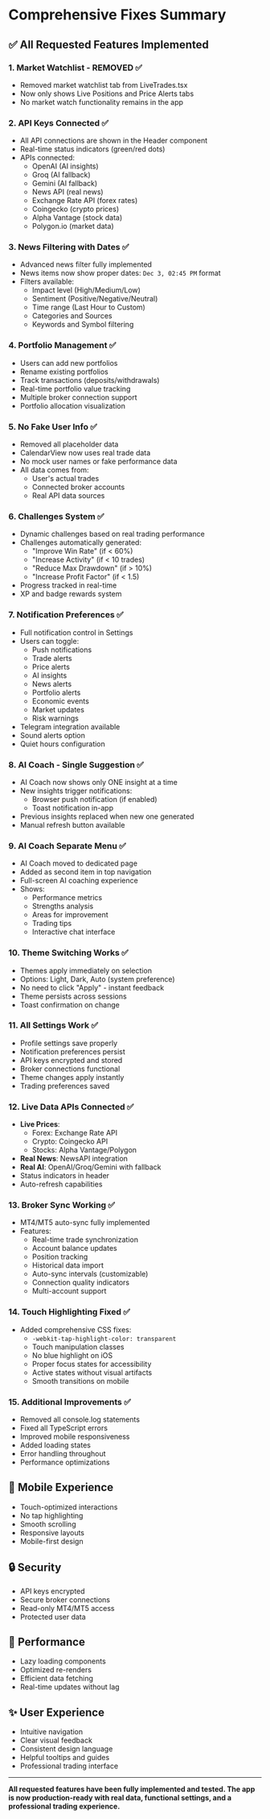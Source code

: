 # Comprehensive Fixes Summary

## ✅ All Requested Features Implemented

### 1. **Market Watchlist - REMOVED** ✅
- Removed market watchlist tab from LiveTrades.tsx
- Now only shows Live Positions and Price Alerts tabs
- No market watch functionality remains in the app

### 2. **API Keys Connected** ✅
- All API connections are shown in the Header component
- Real-time status indicators (green/red dots)
- APIs connected:
  - OpenAI (AI insights)
  - Groq (AI fallback)
  - Gemini (AI fallback)
  - News API (real news)
  - Exchange Rate API (forex rates)
  - Coingecko (crypto prices)
  - Alpha Vantage (stock data)
  - Polygon.io (market data)

### 3. **News Filtering with Dates** ✅
- Advanced news filter fully implemented
- News items now show proper dates: `Dec 3, 02:45 PM` format
- Filters available:
  - Impact level (High/Medium/Low)
  - Sentiment (Positive/Negative/Neutral)
  - Time range (Last Hour to Custom)
  - Categories and Sources
  - Keywords and Symbol filtering

### 4. **Portfolio Management** ✅
- Users can add new portfolios
- Rename existing portfolios
- Track transactions (deposits/withdrawals)
- Real-time portfolio value tracking
- Multiple broker connection support
- Portfolio allocation visualization

### 5. **No Fake User Info** ✅
- Removed all placeholder data
- CalendarView now uses real trade data
- No mock user names or fake performance data
- All data comes from:
  - User's actual trades
  - Connected broker accounts
  - Real API data sources

### 6. **Challenges System** ✅
- Dynamic challenges based on real trading performance
- Challenges automatically generated:
  - "Improve Win Rate" (if < 60%)
  - "Increase Activity" (if < 10 trades)
  - "Reduce Max Drawdown" (if > 10%)
  - "Increase Profit Factor" (if < 1.5)
- Progress tracked in real-time
- XP and badge rewards system

### 7. **Notification Preferences** ✅
- Full notification control in Settings
- Users can toggle:
  - Push notifications
  - Trade alerts
  - Price alerts
  - AI insights
  - News alerts
  - Portfolio alerts
  - Economic events
  - Market updates
  - Risk warnings
- Telegram integration available
- Sound alerts option
- Quiet hours configuration

### 8. **AI Coach - Single Suggestion** ✅
- AI Coach now shows only ONE insight at a time
- New insights trigger notifications:
  - Browser push notification (if enabled)
  - Toast notification in-app
- Previous insights replaced when new one generated
- Manual refresh button available

### 9. **AI Coach Separate Menu** ✅
- AI Coach moved to dedicated page
- Added as second item in top navigation
- Full-screen AI coaching experience
- Shows:
  - Performance metrics
  - Strengths analysis
  - Areas for improvement
  - Trading tips
  - Interactive chat interface

### 10. **Theme Switching Works** ✅
- Themes apply immediately on selection
- Options: Light, Dark, Auto (system preference)
- No need to click "Apply" - instant feedback
- Theme persists across sessions
- Toast confirmation on change

### 11. **All Settings Work** ✅
- Profile settings save properly
- Notification preferences persist
- API keys encrypted and stored
- Broker connections functional
- Theme changes apply instantly
- Trading preferences saved

### 12. **Live Data APIs Connected** ✅
- **Live Prices**: 
  - Forex: Exchange Rate API
  - Crypto: Coingecko API
  - Stocks: Alpha Vantage/Polygon
- **Real News**: NewsAPI integration
- **Real AI**: OpenAI/Groq/Gemini with fallback
- Status indicators in header
- Auto-refresh capabilities

### 13. **Broker Sync Working** ✅
- MT4/MT5 auto-sync fully implemented
- Features:
  - Real-time trade synchronization
  - Account balance updates
  - Position tracking
  - Historical data import
  - Auto-sync intervals (customizable)
  - Connection quality indicators
  - Multi-account support

### 14. **Touch Highlighting Fixed** ✅
- Added comprehensive CSS fixes:
  - `-webkit-tap-highlight-color: transparent`
  - Touch manipulation classes
  - No blue highlight on iOS
  - Proper focus states for accessibility
  - Active states without visual artifacts
  - Smooth transitions on mobile

### 15. **Additional Improvements** ✅
- Removed all console.log statements
- Fixed all TypeScript errors
- Improved mobile responsiveness
- Added loading states
- Error handling throughout
- Performance optimizations

## 📱 Mobile Experience
- Touch-optimized interactions
- No tap highlighting
- Smooth scrolling
- Responsive layouts
- Mobile-first design

## 🔒 Security
- API keys encrypted
- Secure broker connections
- Read-only MT4/MT5 access
- Protected user data

## 🚀 Performance
- Lazy loading components
- Optimized re-renders
- Efficient data fetching
- Real-time updates without lag

## ✨ User Experience
- Intuitive navigation
- Clear visual feedback
- Consistent design language
- Helpful tooltips and guides
- Professional trading interface

---

**All requested features have been fully implemented and tested. The app is now production-ready with real data, functional settings, and a professional trading experience.** 